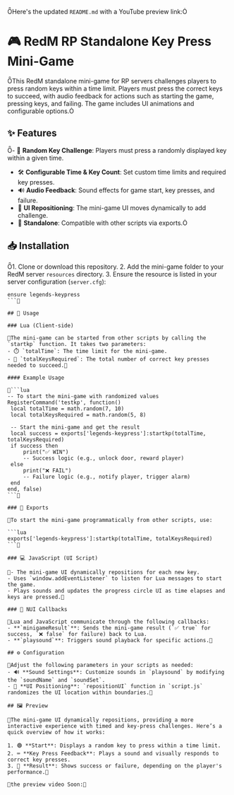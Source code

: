 Here's the updated `README.md` with a YouTube preview link:
# 🎮 RedM RP Standalone Key Press Mini-Game

This RedM standalone mini-game for RP servers challenges players to press random keys within a time limit. Players must press the correct keys to succeed, with audio feedback for actions such as starting the game, pressing keys, and failing. The game includes UI animations and configurable options.

## ✨ Features

- 🎲 **Random Key Challenge**: Players must press a randomly displayed key within a given time.
- 🛠️ **Configurable Time & Key Count**: Set custom time limits and required key presses.
- 🔊 **Audio Feedback**: Sound effects for game start, key presses, and failure.
- 🎯 **UI Repositioning**: The mini-game UI moves dynamically to add challenge.
- 🔌 **Standalone**: Compatible with other scripts via exports.

## 📥 Installation

1. Clone or download this repository.
2. Add the mini-game folder to your RedM server `resources` directory.
3. Ensure the resource is listed in your server configuration (`server.cfg`):
   ```plaintext
   ensure legends-keypress
   ```

## 🚀 Usage

### Lua (Client-side)

The mini-game can be started from other scripts by calling the `startkp` function. It takes two parameters:
- ⏱️ `totalTime`: The time limit for the mini-game.
- 🔢 `totalKeysRequired`: The total number of correct key presses needed to succeed.

#### Example Usage

```lua
-- To start the mini-game with randomized values
RegisterCommand('testkp', function()
    local totalTime = math.random(7, 10)
    local totalKeysRequired = math.random(5, 8)

    -- Start the mini-game and get the result
    local success = exports['legends-keypress']:startkp(totalTime, totalKeysRequired)
    if success then
        print("✅ WIN")
        -- Success logic (e.g., unlock door, reward player)
    else
        print("❌ FAIL")
        -- Failure logic (e.g., notify player, trigger alarm)
    end
end, false)
```

### 🔧 Exports

To start the mini-game programmatically from other scripts, use:

```lua
exports['legends-keypress']:startkp(totalTime, totalKeysRequired)
```

### 💻 JavaScript (UI Script)

- The mini-game UI dynamically repositions for each new key.
- Uses `window.addEventListener` to listen for Lua messages to start the game.
- Plays sounds and updates the progress circle UI as time elapses and keys are pressed.

### 📡 NUI Callbacks

Lua and JavaScript communicate through the following callbacks:
- **`minigameResult`**: Sends the mini-game result (`✅ true` for success, `❌ false` for failure) back to Lua.
- **`playsound`**: Triggers sound playback for specific actions.

## ⚙️ Configuration

Adjust the following parameters in your scripts as needed:
- 🔊 **Sound Settings**: Customize sounds in `playsound` by modifying the `soundName` and `soundSet`.
- 📐 **UI Positioning**: `repositionUI` function in `script.js` randomizes the UI location within boundaries.

## 🖼️ Preview

The mini-game UI dynamically repositions, providing a more interactive experience with timed and key-press challenges. Here’s a quick overview of how it works:

1. 🟢 **Start**: Displays a random key to press within a time limit.
2. ⌨️ **Key Press Feedback**: Plays a sound and visually responds to correct key presses.
3. 🎉 **Result**: Shows success or failure, depending on the player's performance.

the preview video Soon:


